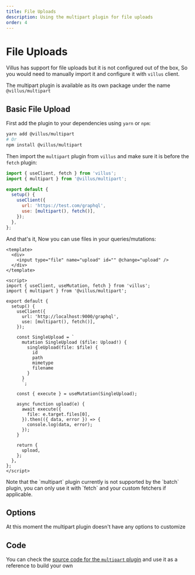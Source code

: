 ```yaml
---
title: File Uploads
description: Using the multipart plugin for file uploads
order: 4
---
```


# File Uploads

Villus has support for file uploads but it is not configured out of the box, So you would need to manually import it and configure it with `villus` client.

The multipart plugin is available as its own package under the name `@villus/multipart`

## Basic File Upload

First add the plugin to your dependencies using `yarn` or `npm`:

```bash
yarn add @villus/multipart
# Or
npm install @villus/multipart
```

Then import the `multipart` plugin from `villus` and make sure it is before the `fetch` plugin:

```js
import { useClient, fetch } from 'villus';
import { multipart } from '@villus/multipart';

export default {
  setup() {
    useClient({
      url: 'https://test.com/graphql',
      use: [multipart(), fetch()],
    });
  },
};
```

And that's it, Now you can use files in your queries/mutations:

```vue
<template>
  <div>
    <input type="file" name="upload" id="" @change="upload" />
  </div>
</template>

<script>
import { useClient, useMutation, fetch } from 'villus';
import { multipart } from '@villus/multipart';

export default {
  setup() {
    useClient({
      url: 'http://localhost:9000/graphql',
      use: [multipart(), fetch()],
    });

    const SingleUpload = `
      mutation SingleUpload ($file: Upload!) {
        singleUpload(file: $file) {
          id
          path
          mimetype
          filename
        }
      }
      `;

    const { execute } = useMutation(SingleUpload);

    async function upload(e) {
      await execute({
        file: e.target.files[0],
      }).then(({ data, error }) => {
        console.log(data, error);
      });
    }

    return {
      upload,
    };
  },
};
</script>
```

<doc-tip type="danger">
  Note that the `multipart` plugin currently is not supported by the `batch` plugin, you can only use it with `fetch` and your custom fetchers if applicable.
</doc-tip>

## Options

At this moment the multipart plugin doesn't have any options to customize

## Code

You can check the [source code for the `multipart` plugin](https://github.com/logaretm/villus/blob/master/packages/multipart/src/index.ts) and use it as a reference to build your own
